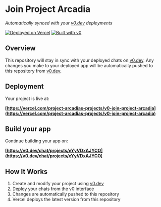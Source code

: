 # Join Project Arcadia

*Automatically synced with your [v0.dev](https://v0.dev) deployments*

[![Deployed on Vercel](https://img.shields.io/badge/Deployed%20on-Vercel-black?style=for-the-badge&logo=vercel)](https://vercel.com/project-arcadias-projects/v0-join-project-arcadia)
[![Built with v0](https://img.shields.io/badge/Built%20with-v0.dev-black?style=for-the-badge)](https://v0.dev/chat/projects/eYyVDxAJYCO)

## Overview

This repository will stay in sync with your deployed chats on [v0.dev](https://v0.dev).
Any changes you make to your deployed app will be automatically pushed to this repository from [v0.dev](https://v0.dev).

## Deployment

Your project is live at:

**[https://vercel.com/project-arcadias-projects/v0-join-project-arcadia](https://vercel.com/project-arcadias-projects/v0-join-project-arcadia)**

## Build your app

Continue building your app on:

**[https://v0.dev/chat/projects/eYyVDxAJYCO](https://v0.dev/chat/projects/eYyVDxAJYCO)**

## How It Works

1. Create and modify your project using [v0.dev](https://v0.dev)
2. Deploy your chats from the v0 interface
3. Changes are automatically pushed to this repository
4. Vercel deploys the latest version from this repository